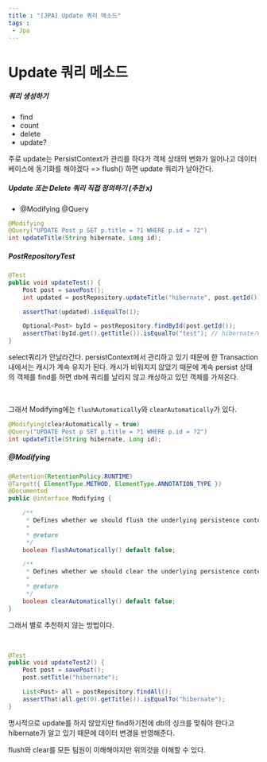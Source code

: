 ```yaml
---
title : "[JPA] Update 쿼리 메소드"
tags : 
 - Jpa
---
```




# Update 쿼리 메소드

##### 쿼리 생성하기

* find
* count
* delete
* update?

주로 update는 PersistContext가 관리를 하다가 객체 상태의 변화가 일어나고 데이터 베이스에 동기화를 해야겠다 => flush() 하면 update 쿼리가 날아간다.



##### Update 또는 Delete 쿼리 직접 정의하기 (추천 x)

* @Modifying @Query

```java
@Modifying
@Query("UPDATE Post p SET p.title = ?1 WHERE p.id = ?2")
int updateTitle(String hibernate, Long id);
```



##### PostRepositoryTest

```java
@Test
public void updateTest() {
    Post post = savePost();
    int updated = postRepository.updateTitle("hibernate", post.getId());

    assertThat(updated).isEqualTo(1);

    Optional<Post> byId = postRepository.findById(post.getId());
    assertThat(byId.get().getTitle()).isEqualTo("test"); // hibernate가 아니다.
}
```

select쿼리가 안날라간다. persistContext에서 관리하고 있기 때문에 한 Transaction내에서는 캐시가 계속 유지가 된다. 캐시가 비워지지 않았기 때문에 계속 persist 상태의 객체를 find를 하면 db에 쿼리를 날리지 않고 캐싱하고 있던 객체를 가져온다.

<br/>

그래서 Modifying에는 `flushAutomatically`와 `clearAutomatically`가 있다.

```java
@Modifying(clearAutomatically = true)
@Query("UPDATE Post p SET p.title = ?1 WHERE p.id = ?2")
int updateTitle(String hibernate, Long id);
```



##### @Modifying

```java
@Retention(RetentionPolicy.RUNTIME)
@Target({ ElementType.METHOD, ElementType.ANNOTATION_TYPE })
@Documented
public @interface Modifying {

	/**
	 * Defines whether we should flush the underlying persistence context before executing the modifying query.
	 *
	 * @return
	 */
	boolean flushAutomatically() default false;

	/**
	 * Defines whether we should clear the underlying persistence context after executing the modifying query.
	 *
	 * @return
	 */
	boolean clearAutomatically() default false;
}
```

그래서 별로 추천하지 않는 방법이다.

<br/>

```java
@Test
public void updateTest2() {
    Post post = savePost();
    post.setTitle("hibernate");

    List<Post> all = postRepository.findAll();
    assertThat(all.get(0).getTitle()).isEqualTo("hibernate");
}
```

명시적으로 update를 하지 않았지만 find하기전에  db의 싱크를 맞춰야 한다고 hibernate가 알고 있기 때문에 데이터 변경을 반영해준다.

flush와 clear를 모든 팀원이 이해해야지만 위의것을 이해할 수 있다.
